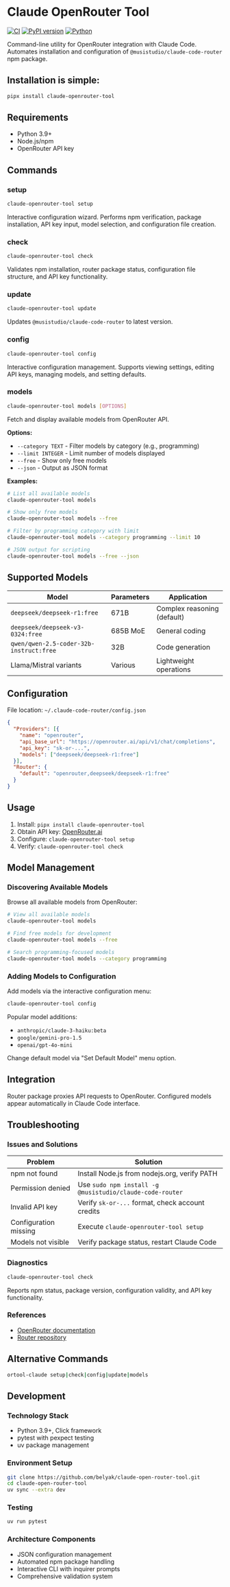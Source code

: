 # Claude OpenRouter Tool

[![CI](https://github.com/belyak/claude-open-router-tool/actions/workflows/ci.yml/badge.svg)](https://github.com/belyak/claude-open-router-tool/actions/workflows/ci.yml)
[![PyPI version](https://badge.fury.io/py/claude-openrouter-tool.svg)](https://badge.fury.io/py/claude-openrouter-tool)
[![Python](https://img.shields.io/pypi/pyversions/claude-openrouter-tool.svg)](https://pypi.org/project/claude-openrouter-tool/)

Command-line utility for OpenRouter integration with Claude Code. Automates installation and configuration of `@musistudio/claude-code-router` npm package.

## Installation is simple:

```bash
pipx install claude-openrouter-tool
```

## Requirements

- Python 3.9+
- Node.js/npm
- OpenRouter API key

## Commands

### setup
```bash
claude-openrouter-tool setup
```
Interactive configuration wizard. Performs npm verification, package installation, API key input, model selection, and configuration file creation.

### check
```bash
claude-openrouter-tool check
```
Validates npm installation, router package status, configuration file structure, and API key functionality.

### update
```bash
claude-openrouter-tool update
```
Updates `@musistudio/claude-code-router` to latest version.

### config
```bash
claude-openrouter-tool config
```
Interactive configuration management. Supports viewing settings, editing API keys, managing models, and setting defaults.

### models
```bash
claude-openrouter-tool models [OPTIONS]
```
Fetch and display available models from OpenRouter API.

**Options:**
- `--category TEXT` - Filter models by category (e.g., programming)
- `--limit INTEGER` - Limit number of models displayed
- `--free` - Show only free models
- `--json` - Output as JSON format

**Examples:**
```bash
# List all available models
claude-openrouter-tool models

# Show only free models
claude-openrouter-tool models --free

# Filter by programming category with limit
claude-openrouter-tool models --category programming --limit 10

# JSON output for scripting
claude-openrouter-tool models --free --json
```

## Supported Models

| Model | Parameters | Application |
|-------|------------|-------------|
| `deepseek/deepseek-r1:free` | 671B | Complex reasoning (default) |
| `deepseek/deepseek-v3-0324:free` | 685B MoE | General coding |
| `qwen/qwen-2.5-coder-32b-instruct:free` | 32B | Code generation |
| Llama/Mistral variants | Various | Lightweight operations |

## Configuration

File location: `~/.claude-code-router/config.json`

```json
{
  "Providers": [{
    "name": "openrouter",
    "api_base_url": "https://openrouter.ai/api/v1/chat/completions",
    "api_key": "sk-or-...",
    "models": ["deepseek/deepseek-r1:free"]
  }],
  "Router": {
    "default": "openrouter,deepseek/deepseek-r1:free"
  }
}
```

## Usage

1. Install: `pipx install claude-openrouter-tool`
2. Obtain API key: [OpenRouter.ai](https://openrouter.ai)
3. Configure: `claude-openrouter-tool setup`
4. Verify: `claude-openrouter-tool check`

## Model Management

### Discovering Available Models

Browse all available models from OpenRouter:
```bash
# View all available models
claude-openrouter-tool models

# Find free models for development
claude-openrouter-tool models --free

# Search programming-focused models
claude-openrouter-tool models --category programming
```

### Adding Models to Configuration

Add models via the interactive configuration menu:
```bash
claude-openrouter-tool config
```

Popular model additions:
- `anthropic/claude-3-haiku:beta`
- `google/gemini-pro-1.5`
- `openai/gpt-4o-mini`

Change default model via "Set Default Model" menu option.

## Integration

Router package proxies API requests to OpenRouter. Configured models appear automatically in Claude Code interface.

## Troubleshooting

### Issues and Solutions

| Problem | Solution |
|---------|----------|
| npm not found | Install Node.js from nodejs.org, verify PATH |
| Permission denied | Use `sudo npm install -g @musistudio/claude-code-router` |
| Invalid API key | Verify `sk-or-...` format, check account credits |
| Configuration missing | Execute `claude-openrouter-tool setup` |
| Models not visible | Verify package status, restart Claude Code |

### Diagnostics

```bash
claude-openrouter-tool check
```

Reports npm status, package version, configuration validity, and API key functionality.

### References

- [OpenRouter documentation](https://openrouter.ai/docs)
- [Router repository](https://github.com/musistudio/claude-code-router)

## Alternative Commands

```bash
ortool-claude setup|check|config|update|models
```

## Development

### Technology Stack
- Python 3.9+, Click framework
- pytest with pexpect testing
- uv package management

### Environment Setup
```bash
git clone https://github.com/belyak/claude-open-router-tool.git
cd claude-open-router-tool
uv sync --extra dev
```

### Testing
```bash
uv run pytest
```

### Architecture Components
- JSON configuration management
- Automated npm package handling
- Interactive CLI with inquirer prompts
- Comprehensive validation system

